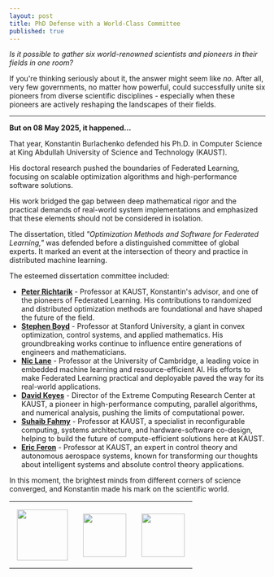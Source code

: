 ```yaml
---
layout: post
title: PhD Defense with a World-Class Committee
published: true
---
```


*Is it possible to gather six world-renowned scientists and pioneers in their fields in one room?*

If you're thinking seriously about it, the answer might seem like *no*. After all, very few governments, no matter how powerful, could successfully unite six pioneers from diverse scientific disciplines - especially when these pioneers are actively reshaping the landscapes of their fields.

---

**But on 08 May 2025, it happened...**

That year, Konstantin Burlachenko defended his Ph.D. in Computer Science at King Abdullah University of Science and Technology (KAUST).

His doctoral research pushed the boundaries of Federated Learning, focusing on scalable optimization algorithms and high-performance software solutions.

His work bridged the gap between deep mathematical rigor and the practical demands of real-world system implementations and emphasized that these elements should not be considered in isolation.

The dissertation, titled *"Optimization Methods and Software for Federated Learning,"* was defended before a distinguished committee of global experts. It marked an event at the intersection of theory and practice in distributed machine learning.

The esteemed dissertation committee included:

- **[Peter Richtarik](https://richtarik.org/)** - Professor at KAUST, Konstantin's advisor, and one of the pioneers of Federated Learning. His contributions to randomized and distributed optimization methods are foundational and have shaped the future of the field.
- **[Stephen Boyd](https://stanford.edu/~boyd/)** - Professor at Stanford University, a giant in convex optimization, control systems, and applied mathematics. His groundbreaking works continue to influence entire generations of engineers and mathematicians.
- **[Nic Lane](https://www.cst.cam.ac.uk/people/ndl32)** - Professor at the University of Cambridge, a leading voice in embedded machine learning and resource-efficient AI. His efforts to make Federated Learning practical and deployable paved the way for its real-world applications.
- **[David Keyes](https://www.kaust.edu.sa/en/about/administration/office-of-the-president/senior-associate-president)** - Director of the Extreme Computing Research Center at KAUST, a pioneer in high-performance computing, parallel algorithms, and numerical analysis, pushing the limits of computational power.
- **[Suhaib Fahmy](https://accl.kaust.edu.sa/)** - Professor at KAUST, a specialist in reconfigurable computing, systems architecture, and hardware-software co-design, helping to build the future of compute-efficient solutions here at KAUST.
- **[Eric Feron](https://ats.kaust.edu.sa/)** - Professor at KAUST, an expert in control theory and autonomous aerospace systems, known for transforming our thoughts about intelligent systems and absolute control theory applications.

In this moment, the brightest minds from different corners of science converged, and Konstantin made his mark on the scientific world.

<table style="text-align:center;">
<tr>
<td style="padding:15px;text-align:center;vertical-align:middle;"> <img height="100px" src="https://burlachenkok.github.io/materials/KAUST-logo.svg"/> </td> 
<td style="padding:15px;text-align:center;vertical-align:middle;"> <img height="85px" src="https://burlachenkok.github.io/materials/stanford-wordmark.svg"/> </td>
<td style="padding:15px;text-align:center;vertical-align:middle;"> <img height="85px" src="https://burlachenkok.github.io/materials/cambridge-logo.svg"/> </td>
</tr>
</table>
